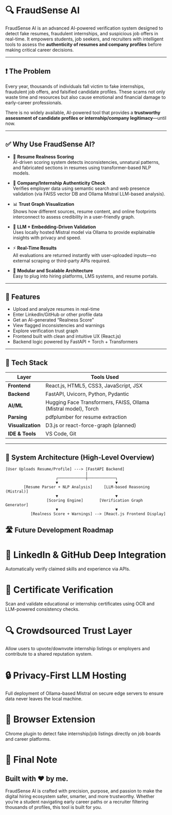 # 🔍 FraudSense AI

FraudSense AI is an advanced AI-powered verification system designed to detect fake resumes, fraudulent internships, and suspicious job offers in real-time. It empowers students, job seekers, and recruiters with intelligent tools to assess the **authenticity of resumes and company profiles** before making critical career decisions.

---

## ❗ The Problem

Every year, thousands of individuals fall victim to fake internships, fraudulent job offers, and falsified candidate profiles. These scams not only waste time and resources but also cause emotional and financial damage to early-career professionals.

There is no widely available, AI-powered tool that provides a **trustworthy assessment of candidate profiles or internship/company legitimacy**—until now.

---

## ✅ Why Use FraudSense AI?

- 🔎 **Resume Realness Scoring**  
  AI-driven scoring system detects inconsistencies, unnatural patterns, and fabricated sections in resumes using transformer-based NLP models.

- 🔐 **Company/Internship Authenticity Check**  
  Verifies employer data using semantic search and web presence validation (via FAISS vector DB and Ollama Mistral LLM-based analysis).

- 📊 **Trust Graph Visualization**  
  Shows how different sources, resume content, and online footprints interconnect to assess credibility in a user-friendly graph.

- 🧠 **LLM + Embedding-Driven Validation**  
  Uses locally hosted Mistral model via Ollama to provide explainable insights with privacy and speed.

- ⚡ **Real-Time Results**  
  All evaluations are returned instantly with user-uploaded inputs—no external scraping or third-party APIs required.

- 🔧 **Modular and Scalable Architecture**  
  Easy to plug into hiring platforms, LMS systems, and resume portals.

---

## 🚀 Features

- Upload and analyze resumes in real-time  
- Enter LinkedIn/GitHub or other profile data  
- Get an AI-generated “Realness Score”  
- View flagged inconsistencies and warnings  
- Explore verification trust graph  
- Frontend built with clean and intuitive UX (React.js)  
- Backend logic powered by FastAPI + Torch + Transformers

---

## 🧰 Tech Stack

| Layer         | Tools Used                                                                 |
|---------------|-----------------------------------------------------------------------------|
| **Frontend**  | React.js, HTML5, CSS3, JavaScript, JSX                                      |
| **Backend**   | FastAPI, Uvicorn, Python, Pydantic                                          |
| **AI/ML**     | Hugging Face Transformers, FAISS, Ollama (Mistral model), Torch             |
| **Parsing**   | pdfplumber for resume extraction                                            |
| **Visualization** | D3.js or react-force-graph (planned)                                   |
| **IDE & Tools** | VS Code, Git                                                              |

---

## 📐 System Architecture (High-Level Overview)

```plaintext
[User Uploads Resume/Profile] ---> [FastAPI Backend]
                                   |
                      ┌────────────┼────────────┐
                      ▼                         ▼
        [Resume Parser + NLP Analysis]     [LLM-based Reasoning (Mistral)]
                      ▼                         ▼
                  [Scoring Engine]       [Verification Graph Generator]
                      ▼                         ▼
           [Realness Score + Warnings] --> [React.js Frontend Display]

```

## 🛣️ Future Development Roadmap
# 🔗 LinkedIn & GitHub Deep Integration
Automatically verify claimed skills and experience via APIs.

# 🧾 Certificate Verification
Scan and validate educational or internship certificates using OCR and LLM-powered consistency checks.

# 🔍 Crowdsourced Trust Layer
Allow users to upvote/downvote internship listings or employers and contribute to a shared reputation system.

# 🔒 Privacy-First LLM Hosting
Full deployment of Ollama-based Mistral on secure edge servers to ensure data never leaves the local machine.

# 📡 Browser Extension
Chrome plugin to detect fake internship/job listings directly on job boards and career platforms.

# 🙌 Final Note
## Built with ❤️ by me.

FraudSense AI is crafted with precision, purpose, and passion to make the digital hiring ecosystem safer, smarter, and more trustworthy. Whether you’re a student navigating early career paths or a recruiter filtering thousands of profiles, this tool is built for you.
